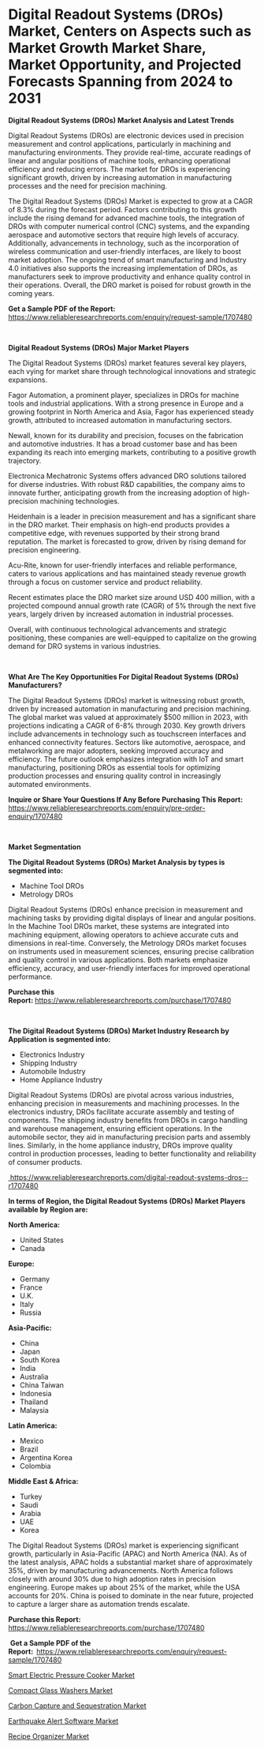 <p><h1>Digital Readout Systems (DROs) Market, Centers on Aspects such as Market Growth Market Share, Market Opportunity, and Projected Forecasts Spanning from 2024 to 2031</h1></p><p><strong>Digital Readout Systems (DROs) Market Analysis and Latest Trends</strong></p>
<p><p>Digital Readout Systems (DROs) are electronic devices used in precision measurement and control applications, particularly in machining and manufacturing environments. They provide real-time, accurate readings of linear and angular positions of machine tools, enhancing operational efficiency and reducing errors. The market for DROs is experiencing significant growth, driven by increasing automation in manufacturing processes and the need for precision machining.</p><p>The Digital Readout Systems (DROs) Market is expected to grow at a CAGR of 8.3% during the forecast period. Factors contributing to this growth include the rising demand for advanced machine tools, the integration of DROs with computer numerical control (CNC) systems, and the expanding aerospace and automotive sectors that require high levels of accuracy. Additionally, advancements in technology, such as the incorporation of wireless communication and user-friendly interfaces, are likely to boost market adoption. The ongoing trend of smart manufacturing and Industry 4.0 initiatives also supports the increasing implementation of DROs, as manufacturers seek to improve productivity and enhance quality control in their operations. Overall, the DRO market is poised for robust growth in the coming years.</p></p>
<p><strong>Get a Sample PDF of the Report:&nbsp;</strong> <a href="https://www.reliableresearchreports.com/enquiry/request-sample/1707480?utm_campaign=16&utm_medium=2&utm_source=Github&utm_content=ia&utm_term=07102024&utm_id=digital-readout-systems-dros">https://www.reliableresearchreports.com/enquiry/request-sample/1707480</a></p>
<p>&nbsp;</p>
<p><strong>Digital Readout Systems (DROs) Major Market Players</strong></p>
<p><p>The Digital Readout Systems (DROs) market features several key players, each vying for market share through technological innovations and strategic expansions. </p><p>Fagor Automation, a prominent player, specializes in DROs for machine tools and industrial applications. With a strong presence in Europe and a growing footprint in North America and Asia, Fagor has experienced steady growth, attributed to increased automation in manufacturing sectors.</p><p>Newall, known for its durability and precision, focuses on the fabrication and automotive industries. It has a broad customer base and has been expanding its reach into emerging markets, contributing to a positive growth trajectory.</p><p>Electronica Mechatronic Systems offers advanced DRO solutions tailored for diverse industries. With robust R&D capabilities, the company aims to innovate further, anticipating growth from the increasing adoption of high-precision machining technologies.</p><p>Heidenhain is a leader in precision measurement and has a significant share in the DRO market. Their emphasis on high-end products provides a competitive edge, with revenues supported by their strong brand reputation. The market is forecasted to grow, driven by rising demand for precision engineering.</p><p>Acu-Rite, known for user-friendly interfaces and reliable performance, caters to various applications and has maintained steady revenue growth through a focus on customer service and product reliability.</p><p>Recent estimates place the DRO market size around USD 400 million, with a projected compound annual growth rate (CAGR) of 5% through the next five years, largely driven by increased automation in industrial processes.</p><p>Overall, with continuous technological advancements and strategic positioning, these companies are well-equipped to capitalize on the growing demand for DRO systems in various industries.</p></p>
<p>&nbsp;</p>
<p><strong>What Are The Key Opportunities For Digital Readout Systems (DROs) Manufacturers?</strong></p>
<p><p>The Digital Readout Systems (DROs) market is witnessing robust growth, driven by increased automation in manufacturing and precision machining. The global market was valued at approximately $500 million in 2023, with projections indicating a CAGR of 6-8% through 2030. Key growth drivers include advancements in technology such as touchscreen interfaces and enhanced connectivity features. Sectors like automotive, aerospace, and metalworking are major adopters, seeking improved accuracy and efficiency. The future outlook emphasizes integration with IoT and smart manufacturing, positioning DROs as essential tools for optimizing production processes and ensuring quality control in increasingly automated environments.</p></p>
<p><strong>Inquire or Share Your Questions If Any Before Purchasing This Report:</strong> <a href="https://www.reliableresearchreports.com/enquiry/pre-order-enquiry/1707480?utm_campaign=16&utm_medium=2&utm_source=Github&utm_content=ia&utm_term=07102024&utm_id=digital-readout-systems-dros">https://www.reliableresearchreports.com/enquiry/pre-order-enquiry/1707480</a></p>
<p>&nbsp;</p>
<p><strong>Market Segmentation</strong></p>
<p><strong>The Digital Readout Systems (DROs) Market Analysis by types is segmented into:</strong></p>
<p><ul><li>Machine Tool DROs</li><li>Metrology DROs</li></ul></p>
<p><p>Digital Readout Systems (DROs) enhance precision in measurement and machining tasks by providing digital displays of linear and angular positions. In the Machine Tool DROs market, these systems are integrated into machining equipment, allowing operators to achieve accurate cuts and dimensions in real-time. Conversely, the Metrology DROs market focuses on instruments used in measurement sciences, ensuring precise calibration and quality control in various applications. Both markets emphasize efficiency, accuracy, and user-friendly interfaces for improved operational performance.</p></p>
<p><strong>Purchase this Report:&nbsp;</strong><a href="https://www.reliableresearchreports.com/purchase/1707480?utm_campaign=16&utm_medium=2&utm_source=Github&utm_content=ia&utm_term=07102024&utm_id=digital-readout-systems-dros">https://www.reliableresearchreports.com/purchase/1707480</a></p>
<p>&nbsp;</p>
<p><strong>The Digital Readout Systems (DROs) Market Industry Research by Application is segmented into:</strong></p>
<p><ul><li>Electronics Industry</li><li>Shipping Industry</li><li>Automobile Industry</li><li>Home Appliance Industry</li></ul></p>
<p><p>Digital Readout Systems (DROs) are pivotal across various industries, enhancing precision in measurements and machining processes. In the electronics industry, DROs facilitate accurate assembly and testing of components. The shipping industry benefits from DROs in cargo handling and warehouse management, ensuring efficient operations. In the automobile sector, they aid in manufacturing precision parts and assembly lines. Similarly, in the home appliance industry, DROs improve quality control in production processes, leading to better functionality and reliability of consumer products.</p></p>
<p><a href="https://www.reliableresearchreports.com/digital-readout-systems-dros--r1707480?utm_campaign=16&utm_medium=2&utm_source=Github&utm_content=ia&utm_term=07102024&utm_id=digital-readout-systems-dros">&nbsp;https://www.reliableresearchreports.com/digital-readout-systems-dros--r1707480</a></p>
<p><strong>In terms of Region, the Digital Readout Systems (DROs) Market Players available by Region are:</strong></p>
<p>
    <p> <strong> North America: </strong>
        <ul>
            <li>United States</li>
            <li>Canada</li>
        </ul>
        </p> 
    <p> <strong> Europe: </strong>
        <ul>
            <li>Germany</li>
            <li>France</li>
            <li>U.K.</li>
            <li>Italy</li>
            <li>Russia</li>
        </ul>
        </p> 
    <p> <strong> Asia-Pacific: </strong>
        <ul>
            <li>China</li>
            <li>Japan</li>
            <li>South Korea</li>
            <li>India</li>
            <li>Australia</li>
            <li>China Taiwan</li>
            <li>Indonesia</li>
            <li>Thailand</li>
            <li>Malaysia</li>
        </ul>
        </p> 
    <p> <strong> Latin America: </strong>
        <ul>
            <li>Mexico</li>
            <li>Brazil</li>
            <li>Argentina Korea</li>
            <li>Colombia</li>
        </ul>
        </p> 
    <p> <strong> Middle East & Africa: </strong>
        <ul>
            <li>Turkey</li>
            <li>Saudi</li>
            <li>Arabia</li>
            <li>UAE</li>
            <li>Korea</li>
        </ul>
    </p>
    </p>
<p><p>The Digital Readout Systems (DROs) market is experiencing significant growth, particularly in Asia-Pacific (APAC) and North America (NA). As of the latest analysis, APAC holds a substantial market share of approximately 35%, driven by manufacturing advancements. North America follows closely with around 30% due to high adoption rates in precision engineering. Europe makes up about 25% of the market, while the USA accounts for 20%. China is poised to dominate in the near future, projected to capture a larger share as automation trends escalate.</p></p>
<p><strong>Purchase this Report: </strong><a href="https://www.reliableresearchreports.com/purchase/1707480?utm_campaign=16&utm_medium=2&utm_source=Github&utm_content=ia&utm_term=07102024&utm_id=digital-readout-systems-dros">https://www.reliableresearchreports.com/purchase/1707480</a></p>
<p>&nbsp;<strong>Get a Sample PDF of the Report:&nbsp;&nbsp;</strong><a href="https://www.reliableresearchreports.com/enquiry/request-sample/1707480?utm_campaign=16&utm_medium=2&utm_source=Github&utm_content=ia&utm_term=07102024&utm_id=digital-readout-systems-dros">https://www.reliableresearchreports.com/enquiry/request-sample/1707480</a></p>
<p><strong></strong></p>
<p><p><a href="https://github.com/YashRP12/Market-Research-Report-List-6/blob/main/smart-electric-pressure-cooker-market.md?utm_campaign=16&utm_medium=2&utm_source=Github&utm_content=ia&utm_term=07102024&utm_id=digital-readout-systems-dros">Smart Electric Pressure Cooker Market</a></p><p><a href="https://github.com/FahadAhmed712/Market-Research-Report-List-1/blob/main/compact-glass-washers-market.md?utm_campaign=16&utm_medium=2&utm_source=Github&utm_content=ia&utm_term=07102024&utm_id=digital-readout-systems-dros">Compact Glass Washers Market</a></p><p><a href="https://issuu.com/reportprime-2/docs/carbon-capture-and-sequestration-ma_aa2d8c43df272b?utm_campaign=16&utm_medium=2&utm_source=Github&utm_content=ia&utm_term=07102024&utm_id=digital-readout-systems-dros">Carbon Capture and Sequestration Market</a></p><p><a href="https://www.linkedin.com/pulse/earthquake-alert-software-industry-sector-market-dynamics-future-cbb0c?utm_campaign=16&utm_medium=2&utm_source=Github&utm_content=ia&utm_term=07102024&utm_id=digital-readout-systems-dros">Earthquake Alert Software Market</a></p><p><a href="https://www.linkedin.com/pulse/global-perspectives-recipe-organizer-market-trends-challenges-hu8ac?utm_campaign=16&utm_medium=2&utm_source=Github&utm_content=ia&utm_term=07102024&utm_id=digital-readout-systems-dros">Recipe Organizer Market</a></p></p>